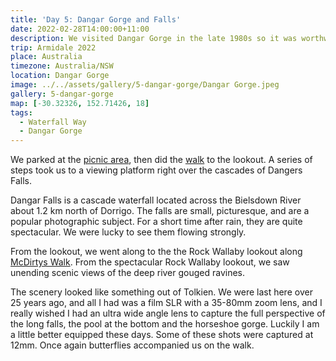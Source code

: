 ```yaml
---
title: 'Day 5: Dangar Gorge and Falls'
date: 2022-02-28T14:00:00+11:00
description: We visited Dangar Gorge in the late 1980s so it was worthwhile revisiting.
trip: Armidale 2022
place: Australia
timezone: Australia/NSW
location: Dangar Gorge
image: ../../assets/gallery/5-dangar-gorge/Dangar Gorge.jpeg
gallery: 5-dangar-gorge
map: [-30.32326, 152.71426, 18]
tags:
  - Waterfall Way
  - Dangar Gorge
---
```


We parked at the [picnic area](https://www.nationalparks.nsw.gov.au/things-to-do/picnic-areas/dangars-falls-picnic-area), then did the [walk](https://www.nationalparks.nsw.gov.au/things-to-do/walking-tracks/mcdirtys-walking-track) to the lookout. A series of steps took us to a viewing platform right over the cascades of Dangers Falls.

Dangar Falls is a cascade waterfall located across the Bielsdown River about 1.2 km north of Dorrigo. The falls are small, picturesque, and are a popular photographic subject. For a short time after rain, they are quite spectacular. We were lucky to see them flowing strongly.

From the lookout, we went along to the the Rock Wallaby lookout along [McDirtys Walk](https://www.nationalparks.nsw.gov.au/things-to-do/walking-tracks/mcdirtys-walking-track). From the spectacular Rock Wallaby lookout, we saw unending scenic views of the deep river gouged ravines.

The scenery looked like something out of Tolkien. We were last here over 25 years ago, and all I had was a film SLR with a 35-80mm zoom lens, and I really wished I had an ultra wide angle lens to capture the full perspective of the long falls, the pool at the bottom and the horseshoe gorge. Luckily I am a little better equipped these days. Some of these shots were captured at 12mm. Once again butterflies accompanied us on the walk.
